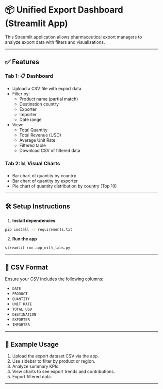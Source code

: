 
# 📦 Unified Export Dashboard (Streamlit App)

This Streamlit application allows pharmaceutical export managers to analyze export data with filters and visualizations.

---

## ✅ Features

### Tab 1: 📋 Dashboard
- Upload a CSV file with export data
- Filter by:
  - Product name (partial match)
  - Destination country
  - Exporter
  - Importer
  - Date range
- View:
  - Total Quantity
  - Total Revenue (USD)
  - Average Unit Rate
  - Filtered table
  - Download CSV of filtered data

### Tab 2: 📊 Visual Charts
- Bar chart of quantity by country
- Bar chart of quantity by exporter
- Pie chart of quantity distribution by country (Top 10)

---

## 🛠 Setup Instructions

1. **Install dependencies**
```bash
pip install -r requirements.txt
```

2. **Run the app**
```bash
streamlit run app_with_tabs.py
```

---

## 🧾 CSV Format

Ensure your CSV includes the following columns:
- `DATE`
- `PRODUCT`
- `QUANTITY`
- `UNIT RATE`
- `TOTAL USD`
- `DESTINATION`
- `EXPORTER`
- `IMPORTER`

---

## 📌 Example Usage

1. Upload the export dataset CSV via the app.
2. Use sidebar to filter by product or region.
3. Analyze summary KPIs.
4. View charts to see export trends and contributions.
5. Export filtered data.

---
